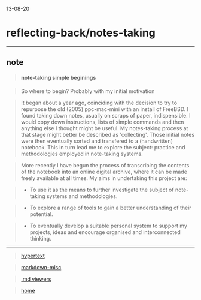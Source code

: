 13-08-20

# reflecting-back/notes-taking

___

## note

> #### note-taking simple beginings

> So where to begin? Probably with my initial motivation

> It began about a year ago, coinciding with the decision to try to repurpose the old (2005) ppc-mac-mini with an install of FreeBSD. I found taking down notes, usually on scraps of paper, indispensible. I would copy down instructions, lists of simple commands and then anything else I thought might be useful. My notes-taking process at that stage might better be described as 'collecting'. Those initial notes were then eventually sorted and transfered to a (handwritten) notebook. This in turn lead me to explore the subject: practice and methodologies employed in note-taking systems.

> More recently I have begun the process of transcribing the contents of the notebook into an online digital archive, where it can be made freely available at all times. My aims in undertaking this project are:
 

 > * To use it as the means to further investigate the subject of note-taking systems and methodologies.



 > * To explore a range of tools to gain a better understanding of their potential. 



 > *  To eventually develop a suitable personal system to support my projects, ideas and encourage organised and interconnected thinking. 

___

> [hypertext](./hypertext.md)

> [markdown-misc](./markdown-misc.md)

> [.md viewers](./markdown-viewers.md)

> [home](./home.md)
